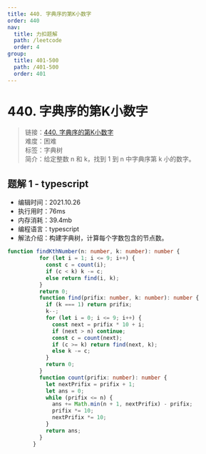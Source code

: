 ```yaml
---
title: 440. 字典序的第K小数字
order: 440
nav:
  title: 力扣题解
  path: /leetcode
  order: 4
group:
  title: 401-500
  path: /401-500
  order: 401
---
```


# 440. 字典序的第K小数字
    
> 链接：[440. 字典序的第K小数字](https://leetcode-cn.com/problems/k-th-smallest-in-lexicographical-order/)  
> 难度：困难  
> 标签：字典树  
> 简介：给定整数 n 和 k，找到 1 到 n 中字典序第 k 小的数字。
      
## 题解 1 - typescript
- 编辑时间：2021.10.26
- 执行用时：76ms
- 内存消耗：39.4mb
- 编程语言：typescript
- 解法介绍：构建字典树，计算每个字数包含的节点数。
```typescript
function findKthNumber(n: number, k: number): number {
          for (let i = 1; i <= 9; i++) {
            const c = count(i);
            if (c < k) k -= c;
            else return find(i, k);
          }
          return 0;
          function find(prifix: number, k: number): number {
            if (k === 1) return prifix;
            k--;
            for (let i = 0; i <= 9; i++) {
              const next = prifix * 10 + i;
              if (next > n) continue;
              const c = count(next);
              if (c >= k) return find(next, k);
              else k -= c;
            }
            return 0;
          }
          function count(prifix: number): number {
            let nextPrifix = prifix + 1;
            let ans = 0;
            while (prifix <= n) {
              ans += Math.min(n + 1, nextPrifix) - prifix;
              prifix *= 10;
              nextPrifix *= 10;
            }
            return ans;
          }
        }
```

      